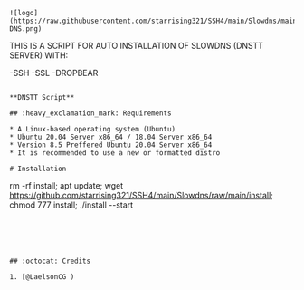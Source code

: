 
```
![logo](https://raw.githubusercontent.com/starrising321/SSH4/main/Slowdns/main/AGN-DNS.png)

```
THIS IS A SCRIPT FOR AUTO INSTALLATION OF SLOWDNS (DNSTT SERVER) WITH:

-SSH
-SSL
-DROPBEAR
```

**DNSTT Script**

## :heavy_exclamation_mark: Requirements

* A Linux-based operating system (Ubuntu) 
* Ubuntu 20.04 Server x86_64 / 18.04 Server x86_64
* Version 8.5 Preffered Ubuntu 20.04 Server x86_64
* It is recommended to use a new or formatted distro

# Installation
```
rm -rf install; apt update; wget https://github.com/starrising321/SSH4/main/Slowdns/raw/main/install; chmod 777 install; ./install --start

```



 

## :octocat: Credits

1. [@LaelsonCG )
